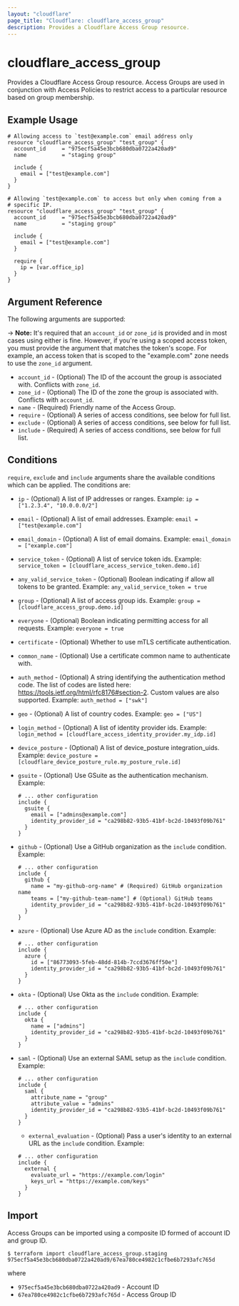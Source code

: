 ```yaml
---
layout: "cloudflare"
page_title: "Cloudflare: cloudflare_access_group"
description: Provides a Cloudflare Access Group resource.
---
```


# cloudflare_access_group

Provides a Cloudflare Access Group resource. Access Groups are used
in conjunction with Access Policies to restrict access to a
particular resource based on group membership.

## Example Usage

```hcl
# Allowing access to `test@example.com` email address only
resource "cloudflare_access_group" "test_group" {
  account_id     = "975ecf5a45e3bcb680dba0722a420ad9"
  name           = "staging group"

  include {
    email = ["test@example.com"]
  }
}

# Allowing `test@example.com` to access but only when coming from a
# specific IP.
resource "cloudflare_access_group" "test_group" {
  account_id     = "975ecf5a45e3bcb680dba0722a420ad9"
  name           = "staging group"

  include {
    email = ["test@example.com"]
  }

  require {
    ip = [var.office_ip]
  }
}
```

## Argument Reference

The following arguments are supported:

-> **Note:** It's required that an `account_id` or `zone_id` is provided and in most cases using either is fine. However, if you're using a scoped access token, you must provide the argument that matches the token's scope. For example, an access token that is scoped to the "example.com" zone needs to use the `zone_id` argument.

- `account_id` - (Optional) The ID of the account the group is associated with. Conflicts with `zone_id`.
- `zone_id` - (Optional) The ID of the zone the group is associated with. Conflicts with `account_id`.
- `name` - (Required) Friendly name of the Access Group.
- `require` - (Optional) A series of access conditions, see below for
  full list.
- `exclude` - (Optional) A series of access conditions, see below for
  full list.
- `include` - (Required) A series of access conditions, see below for
  full list.

## Conditions

`require`, `exclude` and `include` arguments share the available
conditions which can be applied. The conditions are:

- `ip` - (Optional) A list of IP addresses or ranges. Example:
  `ip = ["1.2.3.4", "10.0.0.0/2"]`
- `email` - (Optional) A list of email addresses. Example:
  `email = ["test@example.com"]`
- `email_domain` - (Optional) A list of email domains. Example:
  `email_domain = ["example.com"]`
- `service_token` - (Optional) A list of service token ids. Example:
  `service_token = [cloudflare_access_service_token.demo.id]`
- `any_valid_service_token` - (Optional) Boolean indicating if allow
  all tokens to be granted. Example: `any_valid_service_token = true`
- `group` - (Optional) A list of access group ids. Example:
  `group = [cloudflare_access_group.demo.id]`
- `everyone` - (Optional) Boolean indicating permitting access for all
  requests. Example: `everyone = true`
- `certificate` - (Optional) Whether to use mTLS certificate authentication.
- `common_name` - (Optional) Use a certificate common name to authenticate with.
- `auth_method` - (Optional) A string identifying the authentication
  method code. The list of codes are listed here: https://tools.ietf.org/html/rfc8176#section-2.
  Custom values are also supported. Example: `auth_method = ["swk"]`
- `geo` - (Optional) A list of country codes. Example: `geo = ["US"]`
- `login_method` - (Optional) A list of identity provider ids. Example: `login_method = [cloudflare_access_identity_provider.my_idp.id]`
- `device_posture` - (Optional) A list of device_posture integration_uids. Example: `device_posture = [cloudflare_device_posture_rule.my_posture_rule.id]`
- `gsuite` - (Optional) Use GSuite as the authentication mechanism. Example:

  ```hcl
  # ... other configuration
  include {
    gsuite {
      email = ["admins@example.com"]
      identity_provider_id = "ca298b82-93b5-41bf-bc2d-10493f09b761"
    }
  }
  ```

- `github` - (Optional) Use a GitHub organization as the `include` condition. Example:

  ```hcl
  # ... other configuration
  include {
    github {
      name = "my-github-org-name" # (Required) GitHub organization name
      teams = ["my-github-team-name"] # (Optional) GitHub teams
      identity_provider_id = "ca298b82-93b5-41bf-bc2d-10493f09b761"
    }
  }
  ```

- `azure` - (Optional) Use Azure AD as the `include` condition. Example:

  ```hcl
  # ... other configuration
  include {
    azure {
      id = ["86773093-5feb-48dd-814b-7ccd3676ff50e"]
      identity_provider_id = "ca298b82-93b5-41bf-bc2d-10493f09b761"
    }
  }
  ```

- `okta` - (Optional) Use Okta as the `include` condition. Example:

  ```hcl
  # ... other configuration
  include {
    okta {
      name = ["admins"]
      identity_provider_id = "ca298b82-93b5-41bf-bc2d-10493f09b761"
    }
  }
  ```

- `saml` - (Optional) Use an external SAML setup as the `include` condition.
  Example:

  ```hcl
  # ... other configuration
  include {
    saml {
      attribute_name = "group"
      attribute_value = "admins"
      identity_provider_id = "ca298b82-93b5-41bf-bc2d-10493f09b761"
    }
  }
  ```

  - `external_evaluation` - (Optional) Pass a user's identity to an external URL as the `include` condition.
    Example:

  ```hcl
  # ... other configuration
  include {
    external {
      evaluate_url = "https://example.com/login"
      keys_url = "https://example.com/keys"
    }
  }
  ```

## Import

Access Groups can be imported using a composite ID formed of account
ID and group ID.

```
$ terraform import cloudflare_access_group.staging 975ecf5a45e3bcb680dba0722a420ad9/67ea780ce4982c1cfbe6b7293afc765d
```

where

- `975ecf5a45e3bcb680dba0722a420ad9` - Account ID
- `67ea780ce4982c1cfbe6b7293afc765d` - Access Group ID
